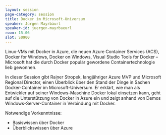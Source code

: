 ```yaml
---
layout: session
page-category: session
title: Docker im Microsoft-Universum
speaker: Jürgen Mayrbäurl
speaker-id: juergen-mayrbaeurl
room: 15.06
slot: S0900
---
```


Linux-VMs mit Docker in Azure, die neuen Azure Container Services (ACS), Docker for Windows, Docker on Windows, Visual Studio Tools for Docker – Microsoft hat die durch Docker populär gewordene Containertechnologie lieb gewonnen. 

In dieser Session gibt Rainer Stropek, langjähriger Azure MVP und Microsoft Regional Director, einen Überblick über den Stand der Dinge in Sachen Docker-Container im Microsoft-Universum. Er erklärt, wie man als Entwickler auf seiner Windows-Maschine Docker lokal einsetzen kann, geht auf die Unterstützung von Docker in Azure ein und zeigt anhand von Demos Windows-Server-Container in Verbindung mit Docker.

Notwendige Vorkenntnisse:

* Basiswissen über Docker
* Überblickswissen über Azure